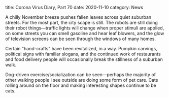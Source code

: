 title: Corona Virus Diary, Part 70
date: 2020-11-10
category: News

A chilly November breeze pushes fallen leaves across quiet suburban
streets. For the most part, the city scape is still. The robots are
still doing their robot things&mdash;traffic lights will change when
proper stimuli are applied, on some streets you can smell gasoline and
hear leaf blowers, and the glow of television screens can be seen
through the windows of many homes.

Certain "hand-crafts" have been revitalized, in a way. Pumpkin
carvings, political signs with familiar slogans, and the continued
work of restaurants and food delivery people will occasionally break
the stillness of a suburban walk.

Dog-driven exercise/socialization can be seen&mdash;perhaps the
majority of other walking people I see outside are doing some form of
pet care. Cats rolling around on the floor and making interesting
shapes continue to be cats.
